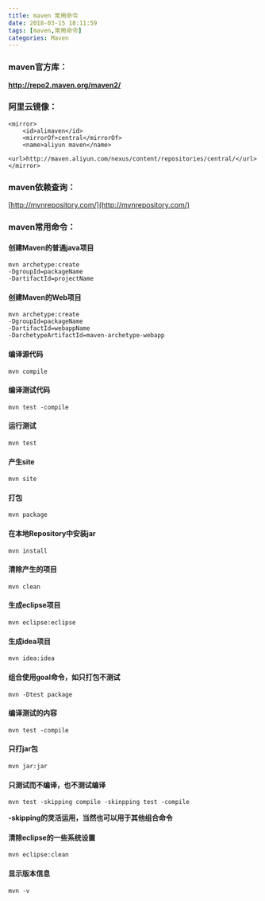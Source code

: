 ```yaml
---
title: maven 常用命令
date: 2018-03-15 18:11:59
tags: [maven,常用命令]
categories: Maven
---
```



### maven官方库：

**http://repo2.maven.org/maven2/**

### 阿里云镜像：

<!--more-->

```
<mirror>
    <id>alimaven</id>
    <mirrorOf>central</mirrorOf>
    <name>aliyun maven</name>
    <url>http://maven.aliyun.com/nexus/content/repositories/central/</url>
</mirror>
```

### maven依赖查询：

[http://mvnrepository.com/](http://mvnrepository.com/)

### maven常用命令：
#### 创建Maven的普通java项目
```
mvn archetype:create
-DgroupId=packageName
-DartifactId=projectName
```
#### 创建Maven的Web项目
```
mvn archetype:create
-DgroupId=packageName
-DartifactId=webappName
-DarchetypeArtifactId=maven-archetype-webapp
```
#### 编译源代码
```
mvn compile
```
#### 编译测试代码
```
mvn test -compile
```
#### 运行测试
```
mvn test
```
#### 产生site
```
mvn site
```
#### 打包
```
mvn package
```
#### 在本地Repository中安装jar
```
mvn install
```
#### 清除产生的项目
```
mvn clean
```
#### 生成eclipse项目
```
mvn eclipse:eclipse
```
#### 生成idea项目
```
mvn idea:idea
```
#### 组合使用goal命令，如只打包不测试
```
mvn -Dtest package
```
#### 编译测试的内容
```
mvn test -compile
```
#### 只打jar包
```
mvn jar:jar
```
#### 只测试而不编译，也不测试编译
```
mvn test -skipping compile -skinpping test -compile
```
**-skipping的灵活运用，当然也可以用于其他组合命令**
#### 清除eclipse的一些系统设置
```
mvn eclipse:clean
```
#### 显示版本信息
```
mvn -v
```
